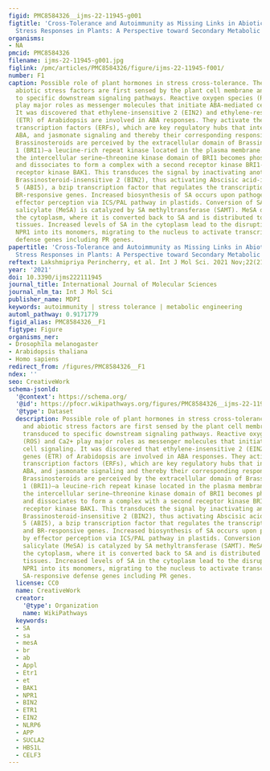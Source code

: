```yaml
---
figid: PMC8584326__ijms-22-11945-g001
figtitle: 'Cross-Tolerance and Autoimmunity as Missing Links in Abiotic and Biotic
  Stress Responses in Plants: A Perspective toward Secondary Metabolic Engineering'
organisms:
- NA
pmcid: PMC8584326
filename: ijms-22-11945-g001.jpg
figlink: /pmc/articles/PMC8584326/figure/ijms-22-11945-f001/
number: F1
caption: Possible role of plant hormones in stress cross-tolerance. The biotic and
  abiotic stress factors are first sensed by the plant cell membrane and are transduced
  to specific downstream signaling pathways. Reactive oxygen species (ROS) and Ca2+
  play major roles as messenger molecules that initiate ABA-mediated cell signaling.
  It was discovered that ethylene-insensitive 2 (EIN2) and ethylene-responsive genes
  (ETR) of Arabidopsis are involved in ABA responses. They activate the ethylene-responsive
  transcription factors (ERFs), which are key regulatory hubs that integrate ethylene,
  ABA, and jasmonate signaling and thereby their corresponding responsive gene transcription.
  Brassinosteroids are perceived by the extracellular domain of Brassinosteroid-insensitive
  1 (BRI1)—a leucine-rich repeat kinase located in the plasma membrane. Upon perception,
  the intercellular serine–threonine kinase domain of BRI1 becomes phosphorylated
  and dissociates to form a complex with a second receptor kinase BRI1-associated
  receptor kinase BAK1. This transduces the signal by inactivating another kinase
  Brassinosteroid-insensitive 2 (BIN2), thus activating Abscisic acid-insensitive
  5 (ABI5), a bzip transcription factor that regulates the transcription of ABA- and
  BR-responsive genes. Increased biosynthesis of SA occurs upon pathogen attack by
  effector perception via ICS/PAL pathway in plastids. Conversion of SA to methyl
  salicylate (MeSA) is catalyzed by SA methyltransferase (SAMT). MeSA diffuses into
  the cytoplasm, where it is converted back to SA and is distributed to the systemic
  tissues. Increased levels of SA in the cytoplasm lead to the disruption of oligomeric
  NPR1 into its monomers, migrating to the nucleus to activate transcription of SA-responsive
  defense genes including PR genes.
papertitle: 'Cross-Tolerance and Autoimmunity as Missing Links in Abiotic and Biotic
  Stress Responses in Plants: A Perspective toward Secondary Metabolic Engineering.'
reftext: Lakshmipriya Perincherry, et al. Int J Mol Sci. 2021 Nov;22(21):11945.
year: '2021'
doi: 10.3390/ijms222111945
journal_title: International Journal of Molecular Sciences
journal_nlm_ta: Int J Mol Sci
publisher_name: MDPI
keywords: autoimmunity | stress tolerance | metabolic engineering
automl_pathway: 0.9171779
figid_alias: PMC8584326__F1
figtype: Figure
organisms_ner:
- Drosophila melanogaster
- Arabidopsis thaliana
- Homo sapiens
redirect_from: /figures/PMC8584326__F1
ndex: ''
seo: CreativeWork
schema-jsonld:
  '@context': https://schema.org/
  '@id': https://pfocr.wikipathways.org/figures/PMC8584326__ijms-22-11945-g001.html
  '@type': Dataset
  description: Possible role of plant hormones in stress cross-tolerance. The biotic
    and abiotic stress factors are first sensed by the plant cell membrane and are
    transduced to specific downstream signaling pathways. Reactive oxygen species
    (ROS) and Ca2+ play major roles as messenger molecules that initiate ABA-mediated
    cell signaling. It was discovered that ethylene-insensitive 2 (EIN2) and ethylene-responsive
    genes (ETR) of Arabidopsis are involved in ABA responses. They activate the ethylene-responsive
    transcription factors (ERFs), which are key regulatory hubs that integrate ethylene,
    ABA, and jasmonate signaling and thereby their corresponding responsive gene transcription.
    Brassinosteroids are perceived by the extracellular domain of Brassinosteroid-insensitive
    1 (BRI1)—a leucine-rich repeat kinase located in the plasma membrane. Upon perception,
    the intercellular serine–threonine kinase domain of BRI1 becomes phosphorylated
    and dissociates to form a complex with a second receptor kinase BRI1-associated
    receptor kinase BAK1. This transduces the signal by inactivating another kinase
    Brassinosteroid-insensitive 2 (BIN2), thus activating Abscisic acid-insensitive
    5 (ABI5), a bzip transcription factor that regulates the transcription of ABA-
    and BR-responsive genes. Increased biosynthesis of SA occurs upon pathogen attack
    by effector perception via ICS/PAL pathway in plastids. Conversion of SA to methyl
    salicylate (MeSA) is catalyzed by SA methyltransferase (SAMT). MeSA diffuses into
    the cytoplasm, where it is converted back to SA and is distributed to the systemic
    tissues. Increased levels of SA in the cytoplasm lead to the disruption of oligomeric
    NPR1 into its monomers, migrating to the nucleus to activate transcription of
    SA-responsive defense genes including PR genes.
  license: CC0
  name: CreativeWork
  creator:
    '@type': Organization
    name: WikiPathways
  keywords:
  - SA
  - sa
  - mesA
  - br
  - ab
  - Appl
  - Etr1
  - et
  - BAK1
  - NPR1
  - BIN2
  - ETR1
  - EIN2
  - NLRP6
  - APP
  - SUCLA2
  - HBS1L
  - CELF3
---
```

